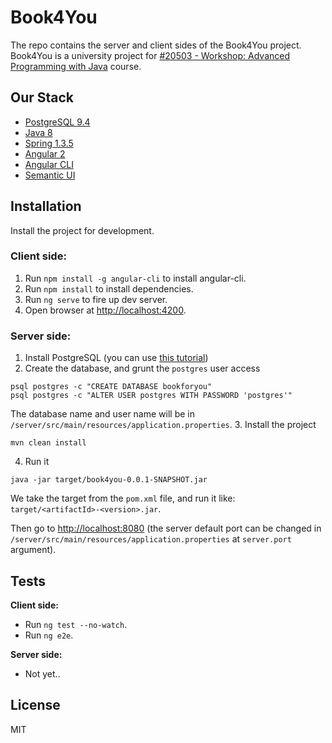 # Book4You

The repo contains the server and client sides of the Book4You project.
Book4You is a university project for [#20503 - Workshop: Advanced Programming with Java](http://www-e.openu.ac.il/courses/20503.htm) course.


## Our Stack
* [PostgreSQL 9.4](http://www.postgresql.org/)
* [Java 8](https://www.oracle.com/java/)
* [Spring 1.3.5](https://spring.io/)
* [Angular 2](https://angular.io/)
* [Angular CLI](https://github.com/angular/angular-cli)
* [Semantic UI](http://semantic-ui.com/)


## Installation
Install the project for development.

### **Client side:**

1. Run `npm install -g angular-cli` to install angular-cli.
2. Run `npm install` to install dependencies.
3. Run `ng serve` to fire up dev server.
4. Open browser at [http://localhost:4200](http://localhost:4200).

### **Server side:**

1. Install PostgreSQL (you can use [this tutorial](https://www.codefellows.org/blog/three-battle-tested-ways-to-install-postgresql))
2. Create the database, and grunt the `postgres` user access
```
psql postgres -c "CREATE DATABASE bookforyou"
psql postgres -c "ALTER USER postgres WITH PASSWORD 'postgres'"
```
The database name and user name will be in `/server/src/main/resources/application.properties`.
3. Install the project
```
mvn clean install
```
4. Run it
```
java -jar target/book4you-0.0.1-SNAPSHOT.jar
```
We take the target from the `pom.xml` file, and run it like: `target/<artifactId>-<version>.jar`.

Then go to [http://localhost:8080](http://localhost:8080) (the server default port can be changed in `/server/src/main/resources/application.properties` at `server.port` argument).

## Tests

  **Client side:**

  * Run `ng test --no-watch`.
  * Run `ng e2e`.

  **Server side:**

  * Not yet..


## License
MIT
